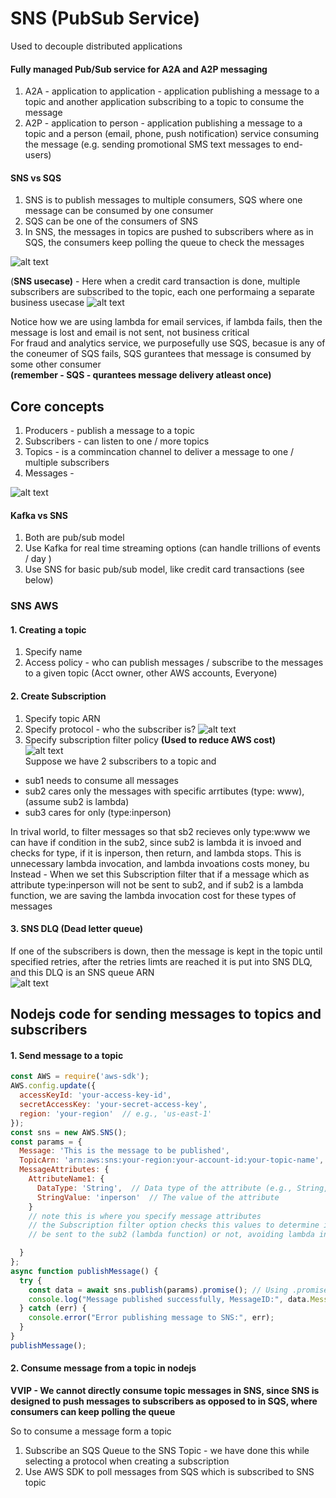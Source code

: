 # SNS (PubSub Service)

Used to decouple distributed applications

#### Fully managed Pub/Sub service for A2A and A2P messaging
1. A2A - application to application - application publishing a message to a topic and another application subscribing to a topic to consume the message
2. A2P - application to person - application publishing a message to a topic and a person (email, phone, push notification) service consuming the message (e.g. sending promotional SMS text messages to end-users)

#### SNS vs SQS

1. SNS is to publish messages to multiple consumers, SQS where one message can be consumed by one consumer  
2. SQS can be one of the consumers of SNS
3. In SNS, the messages in topics are pushed to subscribers where as in SQS, the consumers keep polling the queue to check the messages

![alt text](PNG/SNS1.PNG "Title") 

(**SNS usecase)** - Here when a credit card transaction is done, multiple subscribers are subscribed to the topic, each one performaing a separate business usecase
![alt text](PNG/SNS2.PNG "Title") 

Notice how we are using lambda for email services, if lambda fails, then the message is lost and email is not sent, not business critical  
For fraud and analytics service, we purposefully use SQS, becasue is any of the coneumer of SQS fails, SQS gurantees that message is consumed by some other consumer  
**(remember - SQS - qurantees message delivery atleast once)**

## Core concepts

1. Producers - publish a message to a topic
2. Subscribers - can listen to one / more topics
3. Topics - is a commincation channel to deliver a message to one / multiple subscribers
4. Messages - 

![alt text](PNG/SNS3.PNG "Title") 

#### Kafka vs SNS
1. Both are pub/sub model
2. Use Kafka for real time streaming options (can handle trillions of events / day )
3. Use SNS for basic pub/sub model, like credit card transactions (see below)

### SNS AWS
#### 1. Creating a topic
1. Specify name
2. Access policy - who can publish messages / subscribe to the messages to a given topic (Acct owner, other AWS accounts, Everyone)

#### 2. Create Subscription
1. Specify topic ARN
2. Specify protocol - who the subscriber is?
![alt text](PNG/SNS4.PNG "Title")   
3. Specify subscription filter policy **(Used to reduce AWS cost)**  
![alt text](PNG/SNS5.PNG "Title")   
Suppose we have 2 subscribers to a topic and   
 - sub1 needs to consume all messages
 - sub2 cares only the messages with specific arrtibutes (type: www), (assume sub2 is lambda)
 - sub3 cares for only (type:inperson)

In trival world, to filter messages so that sb2 recieves only type:www we can have if condition in the sub2, since sub2 is lambda it is invoed and checks  for type, if it is inperson, then return, and lambda stops. This is unnecessary lambda invocation, and lambda invoations costs money, bu Instead - 
When we set this Subscription filter that if a message which as attribute type:inperson will not be sent to sub2, and if sub2 is a lambda function, we are saving the lambda invocation cost for these types of messages

#### 3. SNS DLQ (Dead letter queue)
If one of the subscribers is down, then the message is kept in the topic until specified retries, after the retries limts are reached it is put into SNS DLQ, and this DLQ is an SNS queue ARN  
![alt text](PNG/SNS5.PNG "Title")   

## Nodejs code for sending messages to topics and subscribers

#### 1. Send message to a topic
```javascript
const AWS = require('aws-sdk');
AWS.config.update({
  accessKeyId: 'your-access-key-id',
  secretAccessKey: 'your-secret-access-key',
  region: 'your-region'  // e.g., 'us-east-1'
});
const sns = new AWS.SNS();
const params = {
  Message: 'This is the message to be published',
  TopicArn: 'arn:aws:sns:your-region:your-account-id:your-topic-name',
  MessageAttributes: {
    AttributeName1: {
      DataType: 'String',  // Data type of the attribute (e.g., String, Number, Binary)
      StringValue: 'inperson'  // The value of the attribute
    }
    // note this is where you specify message attributes
    // the Subscription filter option checks this values to determine if the messages needs to 
    // be sent to the sub2 (lambda function) or not, avoiding lambda invocation

  }
};
async function publishMessage() {
  try {
    const data = await sns.publish(params).promise(); // Using .promise() to convert to a Promise
    console.log("Message published successfully, MessageID:", data.MessageId);
  } catch (err) {
    console.error("Error publishing message to SNS:", err);
  }
}
publishMessage();
```

#### 2. Consume message from a topic in nodejs

**VVIP - We cannot directly consume topic messages in SNS, since SNS is designed to push messages to subscribers as opposed to in SQS, where consumers can keep polling the queue**  

So to consume a message form a topic  

1. Subscribe an SQS Queue to the SNS Topic - we have done this while selecting a protocol when creating a subscription
2. Use AWS SDK to poll messages from SQS which is subscribed to SNS topic